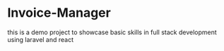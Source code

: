 # Invoice-Manager
this is  a demo project to showcase basic skills in full stack development using laravel and react

